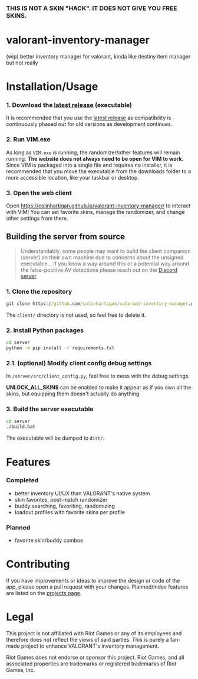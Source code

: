 ### **THIS IS NOT A SKIN "HACK". IT DOES NOT GIVE YOU FREE SKINS.**


# valorant-inventory-manager

(wip) better inventory manager for valorant, kinda like destiny item manager but not really

# Installation/Usage
<!-- **[Demo/tutorial](https://www.youtube.com/watch?v=scMHkcre9yE) → urnotjustin's Youtube video** -->

### 1. Download the [latest release](https://github.com/colinhartigan/valorant-inventory-manager/releases/latest) (executable)
It is recommended that you use the [latest release](https://github.com/colinhartigan/valorant-inventory-manager/releases/latest) as compatibility is continuously phased out for old versions as development continues.

### 2. Run VIM.exe
As long as `VIM.exe` is running, the randomizer/other features will remain running. **The website does not always need to be open for VIM to work.** Since VIM is packaged into a single file and requires no installer, it is recommended that you move the executable from the downloads folder to a more accessible location, like your taskbar or desktop.

### 3. Open the web client
Open https://colinhartigan.github.io/valorant-inventory-manager/ to interact with VIM! You can set favorite skins, manage the randomizer, and change other settings from there.

## Building the server from source
> Understandably, some people may want to build the client companion (server) on their own machine due to concerns about the unsigned executable... if you know a way around this or a potential way around the false-positive AV detections please reach out on the [Discord server](https://discord.gg/uGuswsZwAT).

### 1. Clone the repository
```cmd
git clone https://github.com/colinhartigan/valorant-inventory-manager.git
```
The `client/` directory is not used, so feel free to delete it.

### 2. Install Python packages
```cmd
cd server
python -m pip install -r requirements.txt
```

### 2.1. (optional) Modify client config debug settings
In `/server/src/client_config.py`, feel free to mess with the debug settings.

**UNLOCK_ALL_SKINS** can be enabled to make it appear as if you own all the skins, but equipping them doesn't actually do anything.

### 3. Build the server executable
```cmd
cd server
./build.bat
```
The executable will be dumped to `dist/`. 

# Features
### Completed
- better inventory UI/UX than VALORANT's native system
- skin favorites, post-match randomizer
- buddy searching, favoriting, randomizing
- loadout profiles with favorite skins per profile

### Planned
- favorite skin/buddy combos

# Contributing
If you have improvements or ideas to improve the design or code of the app, please open a pull request with your changes. Planned/indev features are listed on the [projects page](https://github.com/colinhartigan/valorant-inventory-manager/projects/1). 

# Legal
This project is not affiliated with Riot Games or any of its employees and therefore does not reflect the views of said parties. This is purely a fan-made project to enhance VALORANT's inventory management.

Riot Games does not endorse or sponsor this project. Riot Games, and all associated properties are trademarks or registered trademarks of Riot Games, Inc.
